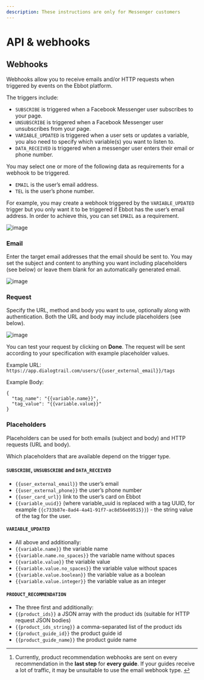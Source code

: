 ```yaml
---
description: These instructions are only for Messenger customers
---
```


# API & webhooks

## Webhooks <a href="#webhooks" id="webhooks"></a>

Webhooks allow you to receive emails and/or HTTP requests when triggered by events on the Ebbot platform.

The triggers include:

* `SUBSCRIBE` is triggered when a Facebook Messenger user subscribes to your page.
* `UNSUBSCRIBE` is triggered when a Facebook Messenger user unsubscribes from your page.
* `VARIABLE_UPDATED` is triggered when a user sets or updates a variable, you also need to specify which variable(s) you want to listen to.
* `DATA_RECEIVED` is triggered when a messenger user enters their email or phone number.

You may select one or more of the following data as requirements for a webhook to be triggered.

* `EMAIL` is the user’s email address.
* `TEL` is the user’s phone number.

For example, you may create a webhook triggered by the `VARIABLE_UPDATED` trigger but you only want it to be triggered if Ebbot has the user’s email address. In order to achieve this, you can set `EMAIL` as a requirement.

![image](https://user-images.githubusercontent.com/5666717/153161294-dcc30f7a-ee03-4be7-af78-73d86b86ced3.png)

### Email <a href="#email" id="email"></a>

Enter the target email addresses that the email should be sent to. You may set the subject and content to anything you want including placeholders (see below) or leave them blank for an automatically generated email.

![image](https://user-images.githubusercontent.com/5666717/153161525-fc352969-dde4-4840-ac44-11fadc8f9292.png)

### Request <a href="#request" id="request"></a>

Specify the URL, method and body you want to use, optionally along with authentication. Both the URL and body may include placeholders (see below).

![image](https://user-images.githubusercontent.com/5666717/153161465-8de83566-fc22-421c-bc71-2e86a1da3dcb.png)

You can test your request by clicking on **Done**. The request will be sent according to your specification with example placeholder values.

Example URL: `https://app.dialogtrail.com/users/{{user_external_email}}/tags`

Example Body:

```
{
  "tag_name": "{{variable.name}}",
  "tag_value": "{{variable.value}}"
}
```

### Placeholders <a href="#placeholders" id="placeholders"></a>

Placeholders can be used for both emails (subject and body) and HTTP requests (URL and body).

Which placeholders that are available depend on the trigger type.

#### `SUBSCRIBE`, `UNSUBSCRIBE` and `DATA_RECEIVED` <a href="#subscribe-unsubscribe-and-data_received" id="subscribe-unsubscribe-and-data_received"></a>

* `{{user_external_email}}` the user’s email
* `{{user_external_phone}}` the user’s phone number
* `{{user_card_url}}` link to the user’s card on Ebbot
* `{{variable_uuid}}` (where variable\_uuid is replaced with a tag UUID, for example `{{c733b87e-8ad4-4a41-91f7-ac8d56e69515}}`) - the string value of the tag for the user.

#### `VARIABLE_UPDATED` <a href="#variable_updated" id="variable_updated"></a>

* All above and additionally:
* `{{variable.name}}` the variable name
* `{{variable.name.no_spaces}}` the variable name without spaces
* `{{variable.value}}` the variable value
* `{{variable.value.no_spaces}}` the variable value without spaces
* `{{variable.value.boolean}}` the variable value as a boolean
* `{{variable.value.integer}}` the variable value as an integer

#### `PRODUCT_RECOMMENDATION` <a href="#product_recommendation" id="product_recommendation"></a>

* The three first and additionally:
* `{{product_ids}}` a JSON array with the product ids (suitable for HTTP request JSON bodies)
* `{{product_ids_string}}` a comma-separated list of the product ids
* `{{product_guide_id}}` the product guide id
* `{{product_guide_name}}` the product guide name

***

1. Currently, product recommendation webhooks are sent on every recommendation in the **last step** for **every guide**. If your guides receive a lot of traffic, it may be unsuitable to use the email webhook type. [↩](https://docs.dialogtrail.com/pages/sdk/webhooks\_api/webhooks\_api.html#fnref:1)

